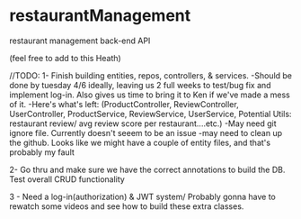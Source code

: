 # restaurantManagement
restaurant management back-end API

(feel free to add to this Heath)

//TODO:
1- Finish building entities, repos, controllers, & services. 
  -Should be done by tuesday 4/6 ideally, leaving us 2 full weeks to test/bug fix and implement log-in. Also gives us time to bring it to Ken if we've made a mess of it.
  -Here's what's left: (ProductController, ReviewController, UserController, ProductService, ReviewService, UserService, Potential Utils: restaurant review/ avg review score per restaurant....etc.)
    -May need git ignore file. Currently doesn't seeem to be an issue
    -may need to clean up the github. Looks like we might have a couple of entity files, and that's probably my fault

2- Go thru and make sure we have the correct annotations to build the DB. Test overall CRUD functionality

3 - Need a log-in(authorization) & JWT system/ Probably gonna have to rewatch some videos and see how to build these extra classes.

